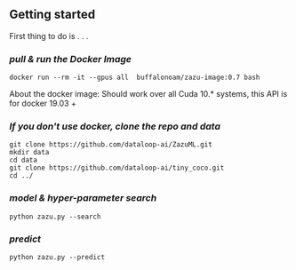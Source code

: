 ## Getting started

First thing to do is . . .  

### *pull & run the Docker Image*
```
docker run --rm -it --gpus all  buffalonoam/zazu-image:0.7 bash
```
About the docker image: Should work over all Cuda 10.* systems, this API is for docker 19.03 +

### *If you don't use docker, clone the repo and data*
```
git clone https://github.com/dataloop-ai/ZazuML.git
mkdir data
cd data
git clone https://github.com/dataloop-ai/tiny_coco.git
cd ../
```

### *model & hyper-parameter search*
```
python zazu.py --search
```

### *predict*
```
python zazu.py --predict
```
